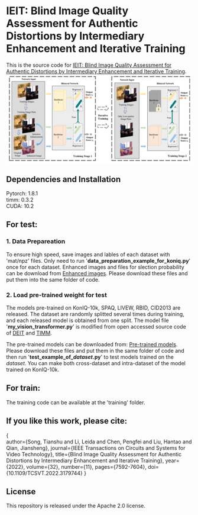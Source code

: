 # IEIT: Blind Image Quality Assessment for Authentic Distortions by Intermediary Enhancement and Iterative Training
This is the source code for [IEIT: Blind Image Quality Assessment for Authentic Distortions by Intermediary Enhancement and Iterative Training](https://ieeexplore.ieee.org/document/9786803).![IEIT Framework](https://github.com/esnthere/IEIT/blob/main/framework.png)

## Dependencies and Installation
Pytorch: 1.8.1  
timm: 0.3.2  
CUDA: 10.2  

## For test:
### 1. Data Prepareation  
   To ensure high speed, save images and lables of each dataset with 'mat/npz' files. Only need to run '**data_preparation_example_for_koniq.py**' once for each dataset. Enhanced images and files for slection probability can be download from [Enhanced images](https://pan.baidu.com/s/1vSeiH61x5TD5VIRn8NKOVw?pwd=wz98). Please download these files and put them into the same folder of code.
   
### 2. Load pre-trained weight for test  
   The models pre-trained on KonIQ-10k, SPAQ, LIVEW, RBID, CID2013 are released. The dataset are randomly splitted several times during training, and each released model is obtained from one split. The model file '**my_vision_transformer.py**' is modified from open accessed source code of [DEIT](https://github.com/facebookresearch/deit) and [TIMM](https://github.com/huggingface/pytorch-image-models/tree/main/timm). 
   
   The pre-trained models can be downloaded from: [Pre-trained models](https://pan.baidu.com/s/1IoGWFXKSi-ljYaWB6mOeaw?pwd=f4wv ). Please download these files and put them in the same folder of code and then run '**test_example_of_*dataset*.py**' to test models trained on the *dataset*. You can make both cross-dataset and intra-dataset of the model trained on KonIQ-10k.
   
   
## For train:  
The training code can be available at the 'training' folder.


## If you like this work, please cite:

{   
      author={Song, Tianshu and Li, Leida and Chen, Pengfei and Liu, Hantao and Qian, Jiansheng},
      journal={IEEE Transactions on Circuits and Systems for Video Technology}, 
      title={Blind Image Quality Assessment for Authentic Distortions by Intermediary Enhancement and Iterative Training}, 
      year={2022},
      volume={32},
      number={11},
      pages={7592-7604},
      doi={10.1109/TCSVT.2022.3179744}
  }
  
## License
This repository is released under the Apache 2.0 license.  

